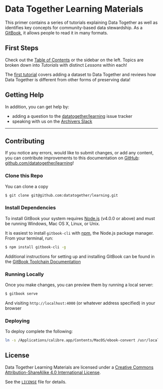 # Data Together Learning Materials

This primer contains a series of tutorials explaining Data Together as well as identifies key concepts for community-based data stewardship. As a [GitBook](https://www.gitbook.com/), it allows people to read it in many formats.

## First Steps

Check out the [Table of Contents](SUMMARY.md) or the sidebar on the left. Topics are broken down into _Tutorials_ with distinct _Lessons_ within each!

The [first tutorial]() covers adding a dataset to Data Together and reviews how Data Together is different from other forms of preserving data!

## Getting Help

In addition, you can get help by:

- adding a question to the [datatogether/learning](https://github.com/datatogether/learning/issues) issue tracker
- speaking with us on the [Archivers Slack](https://slack.archivers.space)

---

## Contributing

If you notice any errors, would like to submit changes, or add any content, you can contribute improvements to this documentation on [GitHub](https://github.com/datatogether/learning): [github.com/datatogether/learning](https://github.com/datatogether/learning)!

### Clone this Repo

You can clone a copy

```bash
$ git clone git@github.com:datatogether/learning.git
```

### Install Dependencies

To install GitBook your system requires [Node.js](https://nodejs.org/en/) (v4.0.0 or above) and must be running Windows, Mac OS X, Linux, or Unix.

It is easiest to install `gitbook-cli` with [npm](https://www.npmjs.com/), the Node.js package manager. From your terminal, run:

```bash
$ npm install gitbook-cli -g
```

Additional instructions for setting up and installing GitBook can be found in the [GitBook Toolchain Documentation](https://toolchain.gitbook.com/setup.html)

### Running Locally

Once you make changes, you can preview them by running a local server:

```bash
$ gitbook serve
```

And visiting `http://localhost:4000` (or whatever address specified) in your browser

### Deploying

To deploy complete the following:



```bash
ln -s /Applications/calibre.app/Contents/MacOS/ebook-convert /usr/local/bin
```



## License

<span xmlns:dct="http://purl.org/dc/terms/" property="dct:title">Data Together Learning Materials</span> are licensed under a <a rel="license" href="http://creativecommons.org/licenses/by-sa/4.0/">Creative Commons Attribution-ShareAlike 4.0 International License</a>.

See the [`LICENSE`](/LICENSE) file for details.
